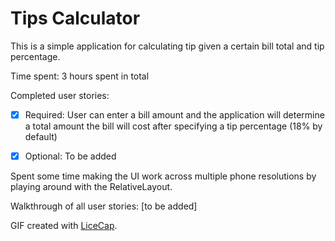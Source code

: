 # Tips Calculator

This is a simple application for calculating tip given a certain bill total and tip percentage.

Time spent: 3 hours spent in total

Completed user stories:

 * [x] Required: User can enter a bill amount and the application will determine a total amount the bill will cost after specifying a tip percentage (18% by default)
 
 * [x] Optional: To be added

Spent some time making the UI work across multiple phone resolutions by playing around with the RelativeLayout.

Walkthrough of all user stories: [to be added]

GIF created with [LiceCap](http://www.cockos.com/licecap/).
